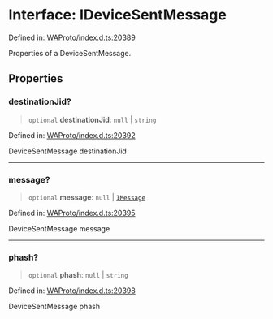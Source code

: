 # Interface: IDeviceSentMessage

Defined in: [WAProto/index.d.ts:20389](https://github.com/Fokusdotid/Baileys/blob/c0c23ce3104b65dfcc64246c9ee8a49ef38993b5/WAProto/index.d.ts#L20389)

Properties of a DeviceSentMessage.

## Properties

### destinationJid?

> `optional` **destinationJid**: `null` \| `string`

Defined in: [WAProto/index.d.ts:20392](https://github.com/Fokusdotid/Baileys/blob/c0c23ce3104b65dfcc64246c9ee8a49ef38993b5/WAProto/index.d.ts#L20392)

DeviceSentMessage destinationJid

***

### message?

> `optional` **message**: `null` \| [`IMessage`](../../../interfaces/IMessage.md)

Defined in: [WAProto/index.d.ts:20395](https://github.com/Fokusdotid/Baileys/blob/c0c23ce3104b65dfcc64246c9ee8a49ef38993b5/WAProto/index.d.ts#L20395)

DeviceSentMessage message

***

### phash?

> `optional` **phash**: `null` \| `string`

Defined in: [WAProto/index.d.ts:20398](https://github.com/Fokusdotid/Baileys/blob/c0c23ce3104b65dfcc64246c9ee8a49ef38993b5/WAProto/index.d.ts#L20398)

DeviceSentMessage phash
